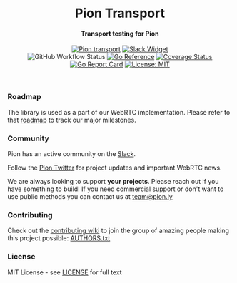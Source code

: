 <h1 align="center">
  <br>
  Pion Transport
  <br>
</h1>
<h4 align="center">Transport testing for Pion</h4>
<p align="center">
  <a href="https://pion.ly"><img src="https://img.shields.io/badge/pion-transport-gray.svg?longCache=true&colorB=brightgreen" alt="Pion transport"></a>
  <a href="https://pion.ly/slack"><img src="https://img.shields.io/badge/join-us%20on%20slack-gray.svg?longCache=true&logo=slack&colorB=brightgreen" alt="Slack Widget"></a>
  <br>
  <img alt="GitHub Workflow Status" src="https://img.shields.io/github/actions/workflow/status/mingyech/transport/test.yaml">
  <a href="https://pkg.go.dev/github.com/mingyech/transport"><img src="https://pkg.go.dev/badge/github.com/mingyech/transport.svg" alt="Go Reference"></a>
  <a href="https://codecov.io/gh/mingyech/transport"><img src="https://codecov.io/gh/mingyech/transport/branch/master/graph/badge.svg" alt="Coverage Status"></a>
  <a href="https://goreportcard.com/report/github.com/mingyech/transport"><img src="https://goreportcard.com/badge/github.com/mingyech/transport" alt="Go Report Card"></a>
  <a href="LICENSE"><img src="https://img.shields.io/badge/License-MIT-yellow.svg" alt="License: MIT"></a>
</p>
<br>

### Roadmap

The library is used as a part of our WebRTC implementation. Please refer to that [roadmap](https://github.com/pion/webrtc/issues/9) to track our major milestones.

### Community

Pion has an active community on the [Slack](https://pion.ly/slack).

Follow the [Pion Twitter](https://twitter.com/_pion) for project updates and important WebRTC news.

We are always looking to support **your projects**. Please reach out if you have something to build!
If you need commercial support or don't want to use public methods you can contact us at [team@pion.ly](mailto:team@pion.ly)

### Contributing

Check out the [contributing wiki](https://github.com/pion/webrtc/wiki/Contributing) to join the group of amazing people making this project possible: [AUTHORS.txt](./AUTHORS.txt)

### License

MIT License - see [LICENSE](LICENSE) for full text
